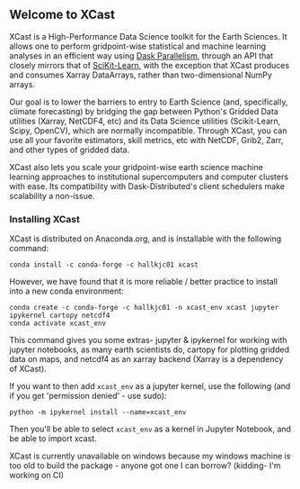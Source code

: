 ## Welcome to XCast

XCast is a High-Performance Data Science toolkit for the Earth Sciences. It allows one to perform gridpoint-wise statistical and machine learning analyses in an efficient way using [Dask Parallelism](https://dask.org/), through an API that closely mirrors that of [SciKit-Learn](https://scikit-learn.org/stable/), with the exception that XCast produces and consumes Xarray DataArrays, rather than two-dimensional NumPy arrays. 

Our goal is to lower the barriers to entry to Earth Science (and, specifically, climate forecasting) by bridging the gap between Python's Gridded Data utilities (Xarray, NetCDF4, etc) and its Data Science utilities (Scikit-Learn, Scipy, OpenCV), which are normally incompatible. Through XCast, you can use all your favorite estimators, skill metrics, etc with NetCDF, Grib2, Zarr, and other types of gridded data. 

XCast also lets you scale your gridpoint-wise earth science machine learning approaches to institutional supercomputers and computer clusters with ease. Its compatibility with Dask-Distributed's client schedulers make scalability a non-issue. 

### Installing XCast

XCast is distributed on Anaconda.org, and is installable with the following command: 

```
conda install -c conda-forge -c hallkjc01 xcast
```

However, we have found that it is more reliable / better practice to install into a new conda environment: 

```
conda create -c conda-forge -c hallkjc01 -n xcast_env xcast jupyter ipykernel cartopy netcdf4
conda activate xcast_env
```
This command gives you some extras- jupyter & ipykernel for working with jupyter notebooks, as many earth scientists do, cartopy for plotting gridded data on maps, and netcdf4 as an xarray backend (Xarray is a dependency of XCast). 

If you want to then add ```xcast_env``` as a jupyter kernel, use the following (and if you get 'permission denied' - use sudo): 

```
python -m ipykernel install --name=xcast_env
```

Then you'll be able to select ```xcast_env``` as a kernel in Jupyter Notebook, and be able to import xcast. 

XCast is currently unavailable on windows because my windows machine is too old to build the package - anyone got one I can borrow? (kidding- I'm working on CI) 



